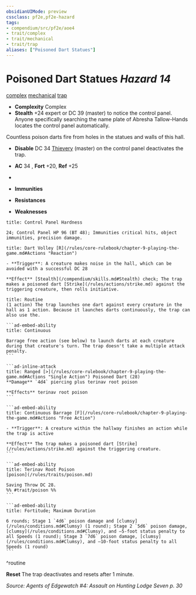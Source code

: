 ```yaml
---
obsidianUIMode: preview
cssclass: pf2e,pf2e-hazard
tags:
- compendium/src/pf2e/aoe4
- trait/complex
- trait/mechanical
- trait/trap
aliases: ["Poisoned Dart Statues"]
---
```

# Poisoned Dart Statues *Hazard 14*  
[complex](/rules/traits/complex.md)  [mechanical](/rules/traits/mechanical.md)  [trap](/rules/traits/trap.md)  

- **Complexity** Complex
- **Stealth** +24 expert or DC 39 (master) to notice the control panel. Anyone specifically searching the name plate of Abresha Tallow-Hands locates the control panel automatically.  

Countless poison darts fire from holes in the statues and walls of this hall.

- **Disable** DC 34 [Thievery](/compendium/skills.md#Thievery) (master) on the control panel deactivates the trap.  

- **AC** 34 , **Fort** +20, **Ref** +25
- 
- **Immunities** 
- **Resistances** 
- **Weaknesses** 
     
```ad-embed-ability
title: Control Panel Hardness

24; Control Panel HP 96 (BT 48); Immunities critical hits, object immunities, precision damage.
```
```ad-embed-ability
title: Dart Volley [R](/rules/core-rulebook/chapter-9-playing-the-game.md#Actions "Reaction")

- **Trigger**: A creature makes noise in the hall, which can be avoided with a successful DC 28

**Effect** [Stealth](/compendium/skills.md#Stealth) check; The trap makes a poisoned dart [Strike](/rules/actions/strike.md) against the triggering creature, then rolls initiative.
```

````ad-pf2-summary
title: Routine
(1 action) The trap launches one dart against every creature in the hall as 1 action. Because it launches darts continuously, the trap can also use the.

```ad-embed-ability
title: Continuous

Barrage free action (see below) to launch darts at each creature during that creature's turn. The trap doesn't take a multiple attack penalty.
```

```ad-inline-attack
title: Ranged [>](/rules/core-rulebook/chapter-9-playing-the-game.md#Actions "Single Action") Poisoned Dart (28)
**Damage** `4d4` piercing plus terinav root poison 
 
**Effects** terinav root poison
```

```ad-embed-ability
title: Continuous Barrage [F](/rules/core-rulebook/chapter-9-playing-the-game.md#Actions "Free Action")

- **Trigger**: A creature within the hallway finishes an action while the trap is active

**Effect** The trap makes a poisoned dart [Strike](/rules/actions/strike.md) against the triggering creature.
```

```ad-embed-ability
title: Terinav Root Poison
[poison](/rules/traits/poison.md)  

Saving Throw DC 28.  
%% #trait/poison %%
```

```ad-embed-ability
title: Fortitude; Maximum Duration

6 rounds; Stage 1 `4d6` poison damage and [clumsy](/rules/conditions.md#Clumsy) (1 round); Stage 2 `5d6` poison damage, [clumsy](/rules/conditions.md#Clumsy), and –5-foot status penalty to all Speeds (1 round); Stage 3 `7d6` poison damage, [clumsy](/rules/conditions.md#Clumsy), and –10-foot status penalty to all Speeds (1 round)
```
````
^routine

**Reset** The trap deactivates and resets after 1 minute.  

*Source: Agents of Edgewatch #4: Assault on Hunting Lodge Seven p. 30*
